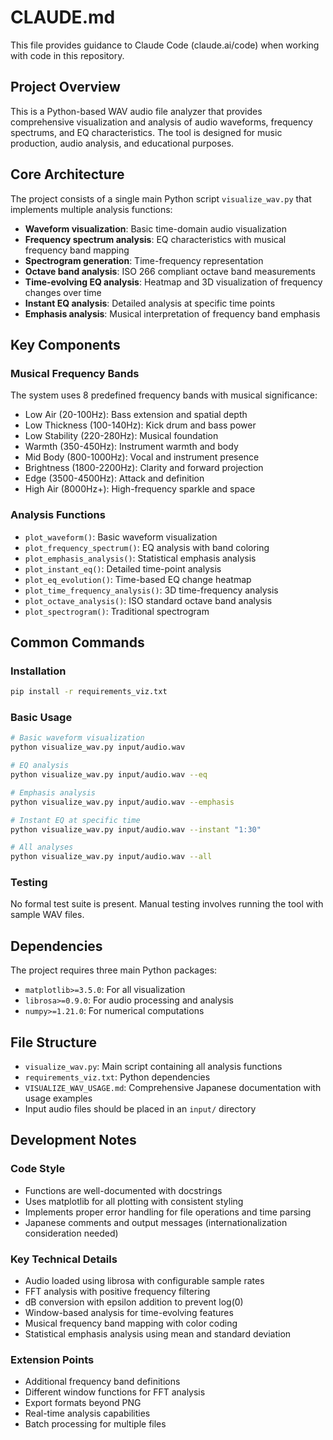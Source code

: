 # CLAUDE.md

This file provides guidance to Claude Code (claude.ai/code) when working with code in this repository.

## Project Overview

This is a Python-based WAV audio file analyzer that provides comprehensive visualization and analysis of audio waveforms, frequency spectrums, and EQ characteristics. The tool is designed for music production, audio analysis, and educational purposes.

## Core Architecture

The project consists of a single main Python script `visualize_wav.py` that implements multiple analysis functions:

- **Waveform visualization**: Basic time-domain audio visualization
- **Frequency spectrum analysis**: EQ characteristics with musical frequency band mapping
- **Spectrogram generation**: Time-frequency representation
- **Octave band analysis**: ISO 266 compliant octave band measurements
- **Time-evolving EQ analysis**: Heatmap and 3D visualization of frequency changes over time
- **Instant EQ analysis**: Detailed analysis at specific time points
- **Emphasis analysis**: Musical interpretation of frequency band emphasis

## Key Components

### Musical Frequency Bands
The system uses 8 predefined frequency bands with musical significance:
- Low Air (20-100Hz): Bass extension and spatial depth
- Low Thickness (100-140Hz): Kick drum and bass power
- Low Stability (220-280Hz): Musical foundation
- Warmth (350-450Hz): Instrument warmth and body
- Mid Body (800-1000Hz): Vocal and instrument presence
- Brightness (1800-2200Hz): Clarity and forward projection
- Edge (3500-4500Hz): Attack and definition
- High Air (8000Hz+): High-frequency sparkle and space

### Analysis Functions
- `plot_waveform()`: Basic waveform visualization
- `plot_frequency_spectrum()`: EQ analysis with band coloring
- `plot_emphasis_analysis()`: Statistical emphasis analysis
- `plot_instant_eq()`: Detailed time-point analysis
- `plot_eq_evolution()`: Time-based EQ change heatmap
- `plot_time_frequency_analysis()`: 3D time-frequency analysis
- `plot_octave_analysis()`: ISO standard octave band analysis
- `plot_spectrogram()`: Traditional spectrogram

## Common Commands

### Installation
```bash
pip install -r requirements_viz.txt
```

### Basic Usage
```bash
# Basic waveform visualization
python visualize_wav.py input/audio.wav

# EQ analysis
python visualize_wav.py input/audio.wav --eq

# Emphasis analysis
python visualize_wav.py input/audio.wav --emphasis

# Instant EQ at specific time
python visualize_wav.py input/audio.wav --instant "1:30"

# All analyses
python visualize_wav.py input/audio.wav --all
```

### Testing
No formal test suite is present. Manual testing involves running the tool with sample WAV files.

## Dependencies

The project requires three main Python packages:
- `matplotlib>=3.5.0`: For all visualization
- `librosa>=0.9.0`: For audio processing and analysis
- `numpy>=1.21.0`: For numerical computations

## File Structure

- `visualize_wav.py`: Main script containing all analysis functions
- `requirements_viz.txt`: Python dependencies
- `VISUALIZE_WAV_USAGE.md`: Comprehensive Japanese documentation with usage examples
- Input audio files should be placed in an `input/` directory

## Development Notes

### Code Style
- Functions are well-documented with docstrings
- Uses matplotlib for all plotting with consistent styling
- Implements proper error handling for file operations and time parsing
- Japanese comments and output messages (internationalization consideration needed)

### Key Technical Details
- Audio loaded using librosa with configurable sample rates
- FFT analysis with positive frequency filtering
- dB conversion with epsilon addition to prevent log(0)
- Window-based analysis for time-evolving features
- Musical frequency band mapping with color coding
- Statistical emphasis analysis using mean and standard deviation

### Extension Points
- Additional frequency band definitions
- Different window functions for FFT analysis
- Export formats beyond PNG
- Real-time analysis capabilities
- Batch processing for multiple files